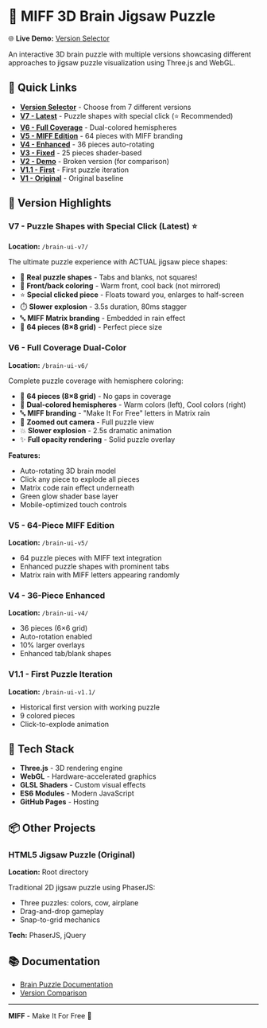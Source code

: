 # 🧠 MIFF 3D Brain Jigsaw Puzzle

🌐 **Live Demo:** [Version Selector](https://rcbiscuitsbelfast-prog.github.io/Miff-puzzle-phaser/)

An interactive 3D brain puzzle with multiple versions showcasing different approaches to jigsaw puzzle visualization using Three.js and WebGL.

## 🎯 Quick Links

- **[Version Selector](https://rcbiscuitsbelfast-prog.github.io/Miff-puzzle-phaser/)** - Choose from 7 different versions
- **[V7 - Latest](https://rcbiscuitsbelfast-prog.github.io/Miff-puzzle-phaser/brain-ui-v7/)** - Puzzle shapes with special click (⭐ Recommended)
- **[V6 - Full Coverage](https://rcbiscuitsbelfast-prog.github.io/Miff-puzzle-phaser/brain-ui-v6/)** - Dual-colored hemispheres
- **[V5 - MIFF Edition](https://rcbiscuitsbelfast-prog.github.io/Miff-puzzle-phaser/brain-ui-v5/)** - 64 pieces with MIFF branding
- **[V4 - Enhanced](https://rcbiscuitsbelfast-prog.github.io/Miff-puzzle-phaser/brain-ui-v4/)** - 36 pieces auto-rotating
- **[V3 - Fixed](https://rcbiscuitsbelfast-prog.github.io/Miff-puzzle-phaser/brain-ui-v3/)** - 25 pieces shader-based
- **[V2 - Demo](https://rcbiscuitsbelfast-prog.github.io/Miff-puzzle-phaser/brain-ui-v2/)** - Broken version (for comparison)
- **[V1.1 - First](https://rcbiscuitsbelfast-prog.github.io/Miff-puzzle-phaser/brain-ui-v1.1/)** - First puzzle iteration
- **[V1 - Original](https://rcbiscuitsbelfast-prog.github.io/Miff-puzzle-phaser/brain-ui-v1/)** - Original baseline

## 🌟 Version Highlights

### V7 - Puzzle Shapes with Special Click (Latest) ⭐
**Location:** `/brain-ui-v7/`

The ultimate puzzle experience with ACTUAL jigsaw piece shapes:
- 🧩 **Real puzzle shapes** - Tabs and blanks, not squares!
- 🎨 **Front/back coloring** - Warm front, cool back (not mirrored)
- ⭐ **Special clicked piece** - Floats toward you, enlarges to half-screen
- ⏱️ **Slower explosion** - 3.5s duration, 80ms stagger
- 🔤 **MIFF Matrix branding** - Embedded in rain effect
- 📐 **64 pieces (8×8 grid)** - Perfect piece size

### V6 - Full Coverage Dual-Color
**Location:** `/brain-ui-v6/`

Complete puzzle coverage with hemisphere coloring:
- 🧩 **64 pieces (8×8 grid)** - No gaps in coverage
- 🎨 **Dual-colored hemispheres** - Warm colors (left), Cool colors (right)
- 🔤 **MIFF branding** - "Make It For Free" letters in Matrix rain
- 📐 **Zoomed out camera** - Full puzzle view
- 💥 **Slower explosion** - 2.5s dramatic animation
- ✨ **Full opacity rendering** - Solid puzzle overlay

**Features:**
- Auto-rotating 3D brain model
- Click any piece to explode all pieces
- Matrix code rain effect underneath
- Green glow shader base layer
- Mobile-optimized touch controls

### V5 - 64-Piece MIFF Edition
**Location:** `/brain-ui-v5/`

- 64 puzzle pieces with MIFF text integration
- Enhanced puzzle shapes with prominent tabs
- Matrix rain with MIFF letters appearing randomly

### V4 - 36-Piece Enhanced
**Location:** `/brain-ui-v4/`

- 36 pieces (6×6 grid)
- Auto-rotation enabled
- 10% larger overlays
- Enhanced tab/blank shapes

### V1.1 - First Puzzle Iteration
**Location:** `/brain-ui-v1.1/`

- Historical first version with working puzzle
- 9 colored pieces
- Click-to-explode animation

## 🚀 Tech Stack

- **Three.js** - 3D rendering engine
- **WebGL** - Hardware-accelerated graphics
- **GLSL Shaders** - Custom visual effects
- **ES6 Modules** - Modern JavaScript
- **GitHub Pages** - Hosting

## 📦 Other Projects

### HTML5 Jigsaw Puzzle (Original)
**Location:** Root directory

Traditional 2D jigsaw puzzle using PhaserJS:
- Three puzzles: colors, cow, airplane
- Drag-and-drop gameplay
- Snap-to-grid mechanics

**Tech:** PhaserJS, jQuery

## 📚 Documentation

- [Brain Puzzle Documentation](brain-ui/README.md)
- [Version Comparison](https://rcbiscuitsbelfast-prog.github.io/Miff-puzzle-phaser/)

---

**MIFF** - Make It For Free 🎨
